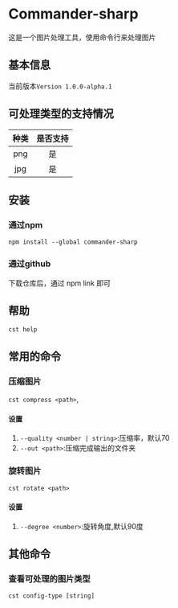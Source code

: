 # Commander-sharp 
这是一个图片处理工具，使用命令行来处理图片
## 基本信息
当前版本`Version 1.0.0-alpha.1`
## 可处理类型的支持情况
| 种类  | 是否支持 |
| :---: | :------: |
|  png  |    是    |
|  jpg  |    是    |

## 安装
### 通过npm
`npm install --global commander-sharp`

### 通过github
下载仓库后，通过 npm link 即可

## 帮助
`cst help`

## 常用的命令
### 压缩图片
`cst compress <path>`,
#### 设置
1. `--quality <number | string>`:压缩率，默认70
2. `--out <path>`:压缩完成输出的文件夹

### 旋转图片
`cst rotate <path>`
#### 设置
1. `--degree <number>`:旋转角度,默认90度

## 其他命令
### 查看可处理的图片类型
`cst config-type [string]`